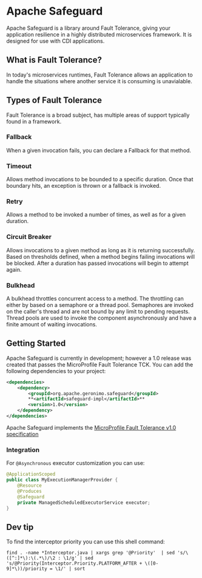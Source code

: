 # Apache Safeguard
Apache Safeguard is a library around Fault Tolerance, giving your application resilience in a highly distributed microservices framework. It is designed for use with CDI applications.

## What is Fault Tolerance?

In today's microservices runtimes, Fault Tolerance allows an application to handle the situations where another service it is consuming is unavialable.  

## Types of Fault Tolerance

Fault Tolerance is a broad subject, has multiple areas of support typically found in a framework.

### Fallback

When a given invocation fails, you can declare a Fallback for that method.

### Timeout

Allows method invocations to be bounded to a specific duration.  Once that boundary hits, an exception is thrown or a fallback is invoked.

### Retry

Allows a method to be invoked a number of times, as well as for a given duration.

### Circuit Breaker

Allows invocations to a given method as long as it is returning successfully.  Based on thresholds defined, when a method begins failing invocations will be blocked.  After a duration has passed invocations will begin to attempt again.

### Bulkhead

A bulkhead throttles concurrent access to a method.  The throttling can either by based on a semaphore or a thread pool.  Semaphores are invoked on the caller's thread and are not bound by any limit to pending requests.  Thread pools are used to invoke the component asynchronously and have a finite amount of waiting invocations.

## Getting Started

Apache Safeguard is currently in development; however a 1.0 release was created that passes the MicroProfile Fault Tolerance TCK.  You can add the following dependencies to your project:

```xml
<dependencies>
    <dependency>
        <groupId>org.apache.geronimo.safeguard</groupId>
        **<artifactId>safeguard-impl</artifactId>**
        <version>1.0</version>
    </dependency>
</dependencies>
```

Apache Safeguard implements the [MicroProfile Fault Tolerance v1.0 specification](https://github.com/eclipse/microprofile-fault-tolerance/releases/tag/1.0)

### Integration

For `@Asynchronous` executor customization you can use:

```java
@ApplicationScoped
public class MyExecutionManagerProvider {
    @Resource
    @Produces
    @Safeguard
    private ManagedScheduledExecutorService executor;
}


```

## Dev tip

To find the interceptor priority you can use this shell command:

`find . -name *Interceptor.java | xargs grep '@Priority'  | sed 's/\([^:]*\):\(.*\)/\2 : \1/g' | sed 's/@Priority(Interceptor.Priority.PLATFORM_AFTER + \([0-9]*\))/priority = \1/' | sort`
